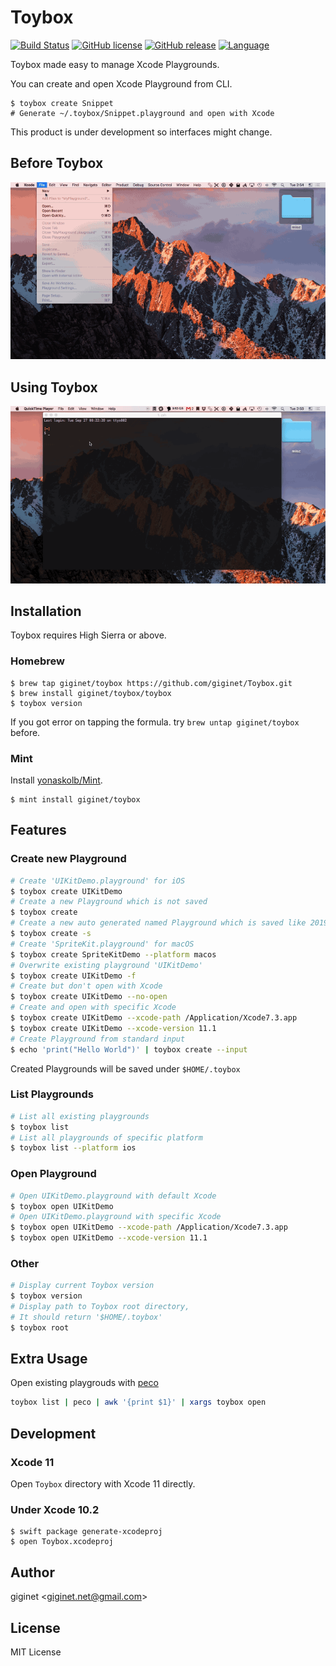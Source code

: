 # Toybox

[![Build Status](https://travis-ci.org/giginet/Toybox.svg?branch=master)](https://travis-ci.org/giginet/Toybox)
[![GitHub license](https://img.shields.io/badge/license-MIT-lightgrey.svg)](https://raw.githubusercontent.com/giginet/Toybox/master/LICENSE.md) 
[![GitHub release](https://img.shields.io/github/release/giginet/Toybox.svg)](https://github.com/giginet/Toybox/releases)
[![Language](https://img.shields.io/badge/language-Swift%205.0-orange.svg)](https://swift.org)


Toybox made easy to manage Xcode Playgrounds.

You can create and open Xcode Playground from CLI.

```
$ toybox create Snippet
# Generate ~/.toybox/Snippet.playground and open with Xcode
```

This product is under development so interfaces might change.

## Before Toybox

![](Documentation/Images/before.gif)

## Using Toybox

![](Documentation/Images/after.gif)

## Installation

Toybox requires High Sierra or above.

### Homebrew

```console
$ brew tap giginet/toybox https://github.com/giginet/Toybox.git
$ brew install giginet/toybox/toybox
$ toybox version
```

If you got error on tapping the formula. try `brew untap giginet/toybox` before.

### Mint

Install [yonaskolb/Mint](https://github.com/yonaskolb/Mint).

```console
$ mint install giginet/toybox
```

## Features

### Create new Playground

```sh
# Create 'UIKitDemo.playground' for iOS
$ toybox create UIKitDemo
# Create a new Playground which is not saved
$ toybox create
# Create a new auto generated named Playground which is saved like 20190404082446.playground
$ toybox create -s
# Create 'SpriteKit.playground' for macOS
$ toybox create SpriteKitDemo --platform macos
# Overwrite existing playground 'UIKitDemo'
$ toybox create UIKitDemo -f
# Create but don't open with Xcode
$ toybox create UIKitDemo --no-open
# Create and open with specific Xcode
$ toybox create UIKitDemo --xcode-path /Application/Xcode7.3.app
$ toybox create UIKitDemo --xcode-version 11.1
# Create Playground from standard input
$ echo 'print("Hello World")' | toybox create --input
```

Created Playgrounds will be saved under `$HOME/.toybox`

### List Playgrounds

```sh
# List all existing playgrounds
$ toybox list
# List all playgrounds of specific platform
$ toybox list --platform ios
```

### Open Playground

```sh
# Open UIKitDemo.playground with default Xcode
$ toybox open UIKitDemo
# Open UIKitDemo.playground with specific Xcode
$ toybox open UIKitDemo --xcode-path /Application/Xcode7.3.app
$ toybox open UIKitDemo --xcode-version 11.1
```

### Other

```sh
# Display current Toybox version
$ toybox version
# Display path to Toybox root directory,
# It should return '$HOME/.toybox'
$ toybox root
```

## Extra Usage

Open existing playgrouds with [peco](https://github.com/peco/peco)

```sh
toybox list | peco | awk '{print $1}' | xargs toybox open

```

## Development

### Xcode 11

Open `Toybox` directory with Xcode 11 directly.

### Under Xcode 10.2

```console
$ swift package generate-xcodeproj
$ open Toybox.xcodeproj
```

## Author

giginet <<giginet.net@gmail.com>>

## License

MIT License
